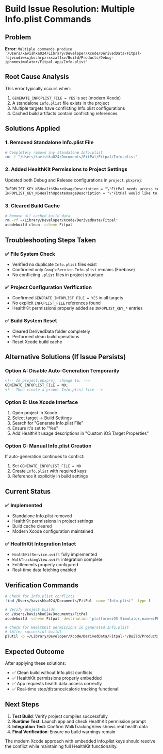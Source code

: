 # Build Issue Resolution: Multiple Info.plist Commands

## Problem
**Error**: `Multiple commands produce '/Users/kavishka024/Library/Developer/Xcode/DerivedData/Fitpal-fsjvcudiwsxjbschrpzrxxzaffxv/Build/Products/Debug-iphonesimulator/Fitpal.app/Info.plist'`

## Root Cause Analysis
This error typically occurs when:
1. `GENERATE_INFOPLIST_FILE = YES` is set (modern Xcode)
2. A standalone `Info.plist` file exists in the project
3. Multiple targets have conflicting Info.plist configurations
4. Cached build artifacts contain conflicting references

## Solutions Applied

### 1. **Removed Standalone Info.plist File**
```bash
# Completely remove any standalone Info.plist
rm -f "/Users/kavishka024/Documents/FitPal/Fitpal/Info.plist"
```

### 2. **Added HealthKit Permissions to Project Settings**
Updated both Debug and Release configurations in `project.pbxproj`:
```xml
INFOPLIST_KEY_NSHealthShareUsageDescription = "\"FitPal needs access to your health data...\"";
INFOPLIST_KEY_NSHealthUpdateUsageDescription = "\"FitPal would like to update your health data...\"";
```

### 3. **Cleared Build Cache**
```bash
# Remove all cached build data
rm -rf ~/Library/Developer/Xcode/DerivedData/Fitpal*
xcodebuild clean -scheme Fitpal
```

## Troubleshooting Steps Taken

### ✅ **File System Check**
- Verified no duplicate `Info.plist` files exist
- Confirmed only `GoogleService-Info.plist` remains (Firebase)
- No conflicting `.plist` files in project structure

### ✅ **Project Configuration Verification**
- Confirmed `GENERATE_INFOPLIST_FILE = YES` in all targets
- No explicit `INFOPLIST_FILE` references found
- HealthKit permissions properly added as `INFOPLIST_KEY_*` entries

### ✅ **Build System Reset**
- Cleared DerivedData folder completely
- Performed clean build operations
- Reset Xcode build cache

## Alternative Solutions (If Issue Persists)

### Option A: **Disable Auto-Generation Temporarily**
```xml
<!-- In project.pbxproj, change to: -->
GENERATE_INFOPLIST_FILE = NO;
<!-- Then create a proper Info.plist file -->
```

### Option B: **Use Xcode Interface**
1. Open project in Xcode
2. Select target → Build Settings
3. Search for "Generate Info.plist File"
4. Ensure it's set to "Yes"
5. Add HealthKit usage descriptions in "Custom iOS Target Properties"

### Option C: **Manual Info.plist Creation**
If auto-generation continues to conflict:
1. Set `GENERATE_INFOPLIST_FILE = NO`
2. Create `Info.plist` with required keys
3. Reference it explicitly in build settings

## Current Status

### ✅ **Implemented**
- Standalone Info.plist removed
- HealthKit permissions in project settings
- Build cache cleared
- Modern Xcode configuration maintained

### ✅ **HealthKit Integration Intact**
- `HealthKitService.swift` fully implemented
- `WalkTrackingView.swift` integration complete
- Entitlements properly configured
- Real-time data fetching enabled

## Verification Commands

```bash
# Check for Info.plist conflicts
find /Users/kavishka024/Documents/FitPal -name "Info.plist" -type f

# Verify project builds
cd /Users/kavishka024/Documents/FitPal
xcodebuild -scheme Fitpal -destination 'platform=iOS Simulator,name=iPhone 15' build

# Check for HealthKit permissions in generated Info.plist
# (After successful build)
plutil -p ~/Library/Developer/Xcode/DerivedData/Fitpal-*/Build/Products/Debug-iphonesimulator/Fitpal.app/Info.plist | grep -i health
```

## Expected Outcome

After applying these solutions:
- ✅ Clean build without Info.plist conflicts
- ✅ HealthKit permissions properly embedded
- ✅ App requests health data access correctly
- ✅ Real-time step/distance/calorie tracking functional

## Next Steps

1. **Test Build**: Verify project compiles successfully
2. **Runtime Test**: Launch app and check HealthKit permission prompt
3. **Integration Test**: Confirm WalkTrackingView shows real health data
4. **Final Verification**: Ensure no build warnings remain

The modern Xcode approach with embedded Info.plist keys should resolve the conflict while maintaining full HealthKit functionality.
